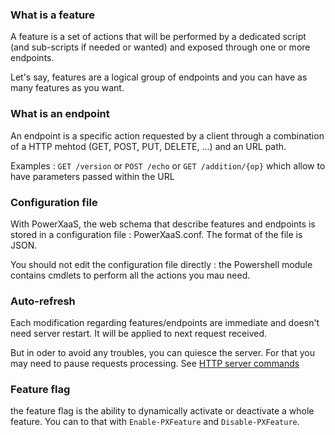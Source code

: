 
### What is a feature

A feature is a set of actions that will be performed by a dedicated script (and sub-scripts if needed or wanted) and exposed through one or more endpoints.

Let's say, features are a logical group of endpoints and you can have as many features as you want.


### What is an endpoint

An endpoint is a specific action requested by a client through a combination of a HTTP mehtod (GET, POST, PUT, DELETE, ...) and an URL path.

Examples :  `GET /version` or `POST /echo` or `GET /addition/{op}` which allow to have parameters passed within the URL


### Configuration file

With PowerXaaS, the web schema that describe features and endpoints is stored in a configuration file : PowerXaaS.conf. The format of the file is JSON. 

You should not edit the configuration file directly : the Powershell module contains cmdlets to perform all the actions you mau need.


### Auto-refresh

Each modification regarding features/endpoints are immediate and doesn't need server restart. It will be applied to next request received. 

But in oder to avoid any troubles, you can quiesce the server. For that you may need to pause requests processing. See [HTTP server commands](https://github.com/otabut/PowerXaaS/blob/master/docs/http-server-commands.md)


### Feature flag

the feature flag is the ability to dynamically activate or deactivate a whole feature. You can to that with `Enable-PXFeature` and `Disable-PXFeature`.


